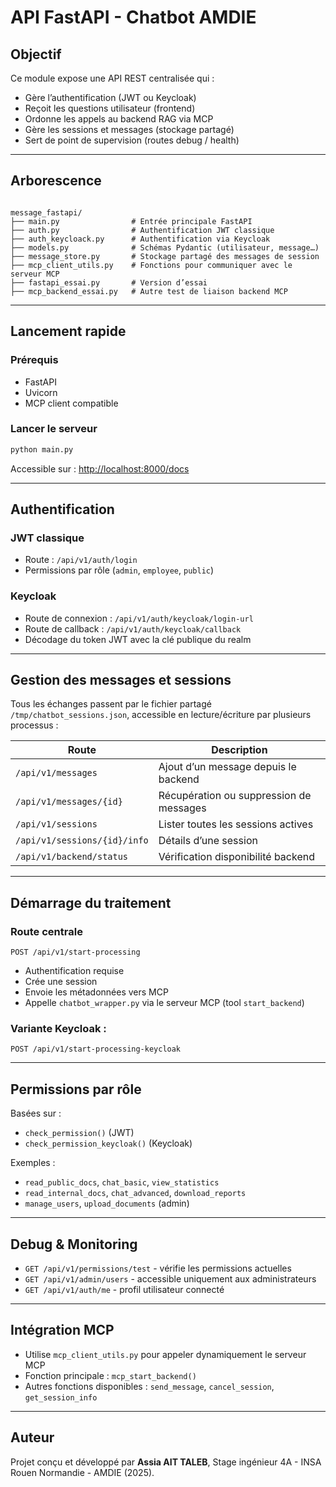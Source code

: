 # API FastAPI - Chatbot AMDIE

##  Objectif
Ce module expose une API REST centralisée qui :
- Gère l’authentification (JWT ou Keycloak)
- Reçoit les questions utilisateur (frontend)
- Ordonne les appels au backend RAG via MCP
- Gère les sessions et messages (stockage partagé)
- Sert de point de supervision (routes debug / health)

---

##  Arborescence

```

message_fastapi/
├── main.py                # Entrée principale FastAPI
├── auth.py                # Authentification JWT classique
├── auth_keycloack.py      # Authentification via Keycloak
├── models.py              # Schémas Pydantic (utilisateur, message…)
├── message_store.py       # Stockage partagé des messages de session
├── mcp_client_utils.py    # Fonctions pour communiquer avec le serveur MCP
├── fastapi_essai.py       # Version d’essai
├── mcp_backend_essai.py   # Autre test de liaison backend MCP

````

---

##  Lancement rapide

###  Prérequis
- FastAPI
- Uvicorn
- MCP client compatible

###  Lancer le serveur
```bash
python main.py
````

Accessible sur : [http://localhost:8000/docs](http://localhost:8000/docs)

---

##  Authentification

###  JWT classique

* Route : `/api/v1/auth/login`
* Permissions par rôle (`admin`, `employee`, `public`)

### Keycloak

* Route de connexion : `/api/v1/auth/keycloak/login-url`
* Route de callback : `/api/v1/auth/keycloak/callback`
* Décodage du token JWT avec la clé publique du realm

---

##  Gestion des messages et sessions

Tous les échanges passent par le fichier partagé `/tmp/chatbot_sessions.json`, accessible en lecture/écriture par plusieurs processus :

| Route                        | Description                             |
| ---------------------------- | --------------------------------------- |
| `/api/v1/messages`           | Ajout d’un message depuis le backend    |
| `/api/v1/messages/{id}`      | Récupération ou suppression de messages |
| `/api/v1/sessions`           | Lister toutes les sessions actives      |
| `/api/v1/sessions/{id}/info` | Détails d’une session                   |
| `/api/v1/backend/status`     | Vérification disponibilité backend      |

---

##  Démarrage du traitement

###  Route centrale

```http
POST /api/v1/start-processing
```

* Authentification requise
* Crée une session
* Envoie les métadonnées vers MCP
* Appelle `chatbot_wrapper.py` via le serveur MCP (tool `start_backend`)

### Variante Keycloak :

```http
POST /api/v1/start-processing-keycloak
```

---

##  Permissions par rôle

Basées sur :

* `check_permission()` (JWT)
* `check_permission_keycloak()` (Keycloak)

Exemples :

* `read_public_docs`, `chat_basic`, `view_statistics`
* `read_internal_docs`, `chat_advanced`, `download_reports`
* `manage_users`, `upload_documents` (admin)

---

##  Debug & Monitoring

* `GET /api/v1/permissions/test` - vérifie les permissions actuelles
* `GET /api/v1/admin/users` - accessible uniquement aux administrateurs
* `GET /api/v1/auth/me` - profil utilisateur connecté

---

##  Intégration MCP

* Utilise `mcp_client_utils.py` pour appeler dynamiquement le serveur MCP
* Fonction principale : `mcp_start_backend()`
* Autres fonctions disponibles : `send_message`, `cancel_session`, `get_session_info`


---

##  Auteur

Projet conçu et développé par **Assia AIT TALEB**,
Stage ingénieur 4A - INSA Rouen Normandie - AMDIE (2025).

